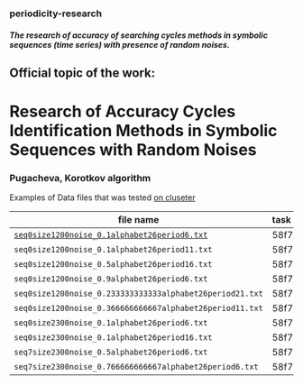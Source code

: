 ### periodicity-research
##### The research of accuracy of searching cycles methods in symbolic sequences (time series) with presence of random noises.

## Official topic of the work:
# Research of Accuracy Cycles Identification Methods in Symbolic Sequences with Random Noises


### Pugacheva, Korotkov algorithm
Examples of Data files that was tested [on cluseter](http://victoria.biengi.ac.ru/)

|     file name                                              |    task hash  | 
|------------------------------------------------------------|:--------------|
| [``seq0size1200noise_0.1alphabet26period6.txt``](data/seq0size1200noise_0.1alphabet26period6.txt)             | 58f71965e39c1 |
| ``seq0size1200noise_0.1alphabet26period11.txt``            | 58f71a055d06f |
| ``seq0size1200noise_0.5alphabet26period16.txt``            | 58f71b3b7f7ca |
| ``seq0size1200noise_0.9alphabet26period6.txt``             | 58f71b9ec4476 |
| ``seq0size1200noise_0.233333333333alphabet26period21.txt`` | 58f71bd54d16a |
| ``seq0size1200noise_0.366666666667alphabet26period11.txt`` | 58f71c07e3f21 |
|  ``seq0size2300noise_0.1alphabet26period6.txt``            | 58f71c31bb505 |
| ``seq0size2300noise_0.1alphabet26period16.txt``            | 58f71c5c83d1d |
| ``seq7size2300noise_0.5alphabet26period6.txt``             | 58f71cc47c491 |
| ``seq7size2300noise_0.766666666667alphabet26period6.txt``  | 58f71cff69561 |